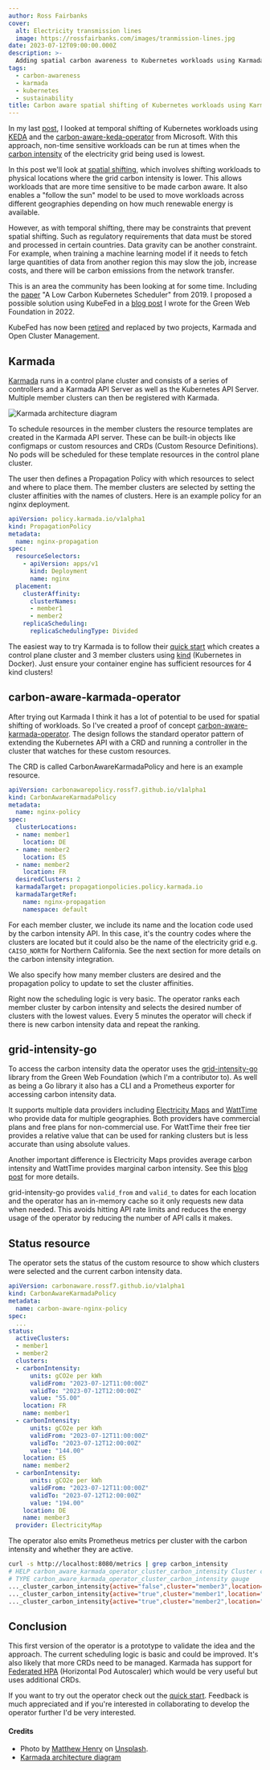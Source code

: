 ```yaml
---
author: Ross Fairbanks
cover:
  alt: Electricity transmission lines
  image: https://rossfairbanks.com/images/tranmission-lines.jpg
date: 2023-07-12T09:00:00.000Z
description: >-
  Adding spatial carbon awareness to Kubernetes workloads using Karmada.
tags:
  - carbon-awareness
  - karmada
  - kubernetes
  - sustainability
title: Carbon aware spatial shifting of Kubernetes workloads using Karmada
---
```


In my last [post](https://rossfairbanks.com/2023/06/05/carbon-aware-temporal-shifting-with-keda/),
I looked at temporal shifting of Kubernetes workloads using [KEDA](https://keda.sh)
and the [carbon-aware-keda-operator](https://github.com/Azure/carbon-aware-keda-operator) from Microsoft. With this approach,
non-time sensitive workloads can be run at times when the [carbon intensity](https://learn.greensoftware.foundation/carbon-awareness/#carbon-intensity)
of the electricity grid being used is lowest.

In this post we'll look at [spatial shifting](https://learn.greensoftware.foundation/carbon-awareness/#spatial-shifting),
which involves shifting workloads to physical locations where the grid carbon intensity is lower. This allows
workloads that are more time sensitive to be made carbon aware. It also enables a "follow the sun" model
to be used to move workloads across different geographies depending on how much renewable energy is available.

However, as with temporal shifting, there may be constraints that prevent spatial shifting. Such as regulatory
requirements that data must be stored and processed in certain countries. Data gravity can be another constraint.
For example, when training a machine learning model if it needs to fetch large quantities of data from another
region this may slow the job, increase costs, and there will be carbon emissions from the network transfer.

This is an area the community has been looking at for some time. Including the [paper](https://ceur-ws.org/Vol-2382/ICT4S2019_paper_28.pdf)
"A Low Carbon Kubernetes Scheduler" from 2019. I proposed a possible solution using KubeFed in a [blog post](https://www.thegreenwebfoundation.org/news/carbon-aware-scheduling-on-nomad-and-kubernetes/) I wrote for the Green Web Foundation in 2022.

KubeFed has now been [retired](https://www.cncf.io/blog/2022/09/26/karmada-and-open-cluster-management-two-new-approaches-to-the-multicluster-fleet-management-challenge/)
and replaced by two projects, Karmada and Open Cluster Management.

## Karmada

[Karmada](https://karmada.io) runs in a control plane cluster and consists of a series of controllers and a Karmada API Server as well
as the Kubernetes API Server. Multiple member clusters can then be registered with Karmada.

![Karmada architecture diagram](/images/karmada-architecture.png)

To schedule resources in the member clusters the resource templates are created in the Karmada API server. These can be built-in objects
like configmaps or custom resources and CRDs (Custom Resource Definitions). No pods will be scheduled for these template resources in the control plane cluster.

The user then defines a Propagation Policy with which resources to select and where to place them. The member clusters are
selected by setting the cluster affinities with the names of clusters. Here is an example policy for an nginx deployment.

```yaml
apiVersion: policy.karmada.io/v1alpha1
kind: PropagationPolicy
metadata:
  name: nginx-propagation
spec:
  resourceSelectors:
    - apiVersion: apps/v1
      kind: Deployment
      name: nginx
  placement:
    clusterAffinity:
      clusterNames:
      - member1
      - member2
    replicaScheduling:
      replicaSchedulingType: Divided
```

The easiest way to try Karmada is to follow their [quick start](https://github.com/karmada-io/karmada#quick-start)
which creates a control plane cluster and 3 member clusters using [kind](https://kind.sigs.k8s.io/) (Kubernetes in Docker).
Just ensure your container engine has sufficient resources for 4 kind clusters!

## carbon-aware-karmada-operator

After trying out Karmada I think it has a lot of potential to be used for spatial shifting of workloads.
So I've created a proof of concept [carbon-aware-karmada-operator](https://github.com/rossf7/carbon-aware-karmada-operator).
The design follows the standard operator pattern of extending the Kubernetes API with a CRD and
running a controller in the cluster that watches for these custom resources.

The CRD is called CarbonAwareKarmadaPolicy and here is an example resource.

```yaml
apiVersion: carbonawarepolicy.rossf7.github.io/v1alpha1
kind: CarbonAwareKarmadaPolicy
metadata:
  name: nginx-policy
spec:
  clusterLocations:
  - name: member1
    location: DE
  - name: member2
    location: ES
  - name: member2
    location: FR
  desiredClusters: 2
  karmadaTarget: propagationpolicies.policy.karmada.io
  karmadaTargetRef:
    name: nginx-propagation
    namespace: default
```

For each member cluster, we include its name and the location code used by the carbon intensity API. In this case, it's
the country codes where the clusters are located but it could also be the name of the electricity grid e.g. `CAISO_NORTH`
for Northern California. See the next section for more details on the carbon intensity integration.

We also specify how many member clusters are desired and the propagation policy to update to set the cluster affinities.

Right now the scheduling logic is very basic. The operator ranks each member cluster by carbon intensity and selects the
desired number of clusters with the lowest values. Every 5 minutes the operator will check if there is new carbon intensity
data and repeat the ranking.

## grid-intensity-go

To access the carbon intensity data the operator uses the [grid-intensity-go](https://github.com/thegreenwebfoundation/grid-intensity-go)
library from the Green Web Foundation (which I'm a contributor to). As well as being a Go library it also has a CLI and a Prometheus exporter for accessing carbon intensity data. 

It supports multiple data providers including [Electricity Maps](https://www.electricitymaps.com/) and [WattTime](https://www.watttime.org/)
who provide data for multiple geographies. Both providers have commercial plans and free plans for non-commercial use. For WattTime their
free tier provides a relative value that can be used for ranking clusters but is less accurate than using absolute values.

Another important difference is Electricity Maps provides average carbon intensity and WattTime provides marginal carbon intensity.
See this [blog post](https://www.electricitymaps.com/blog/marginal-vs-average-real-time-decision-making) for more details.

grid-intensity-go provides `valid_from` and `valid_to` dates for each location and the operator has an in-memory cache so it only requests
new data when needed. This avoids hitting API rate limits and reduces the energy usage of the operator by reducing the number of API calls it makes.

## Status resource

The operator sets the status of the custom resource to show which clusters were selected
and the current carbon intensity data. 

```yaml
apiVersion: carbonaware.rossf7.github.io/v1alpha1
kind: CarbonAwareKarmadaPolicy
metadata:
  name: carbon-aware-nginx-policy
spec:
  ...
status:
  activeClusters:
  - member1
  - member2
  clusters:
  - carbonIntensity:
      units: gCO2e per kWh
      validFrom: "2023-07-12T11:00:00Z"
      validTo: "2023-07-12T12:00:00Z"
      value: "55.00"
    location: FR
    name: member1
  - carbonIntensity:
      units: gCO2e per kWh
      validFrom: "2023-07-12T11:00:00Z"
      validTo: "2023-07-12T12:00:00Z"
      value: "144.00"
    location: ES
    name: member2
  - carbonIntensity:
      units: gCO2e per kWh
      validFrom: "2023-07-12T11:00:00Z"
      validTo: "2023-07-12T12:00:00Z"
      value: "194.00"
    location: DE
    name: member3
  provider: ElectricityMap
```

The operator also emits Prometheus metrics per cluster with the carbon intensity and whether they are active.

```sh
curl -s http://localhost:8080/metrics | grep carbon_intensity
# HELP carbon_aware_karmada_operator_cluster_carbon_intensity Cluster carbon intensity
# TYPE carbon_aware_karmada_operator_cluster_carbon_intensity gauge
..._cluster_carbon_intensity{active="false",cluster="member3",location="DE"} 196
..._cluster_carbon_intensity{active="true",cluster="member1",location="FR"} 51
..._cluster_carbon_intensity{active="true",cluster="member2",location="ES"} 151
```

## Conclusion

This first version of the operator is a prototype to validate the idea and the
approach. The current scheduling logic is basic and could be improved.
It's also likely that more CRDs need to be managed. Karmada has support for
[Federated HPA](https://karmada.io/docs/tutorials/autoscaling-with-federatedhpa)
(Horizontal Pod Autoscaler) which would be very useful but uses additional CRDs.

If you want to try out the operator check out the [quick start](https://github.com/rossf7/carbon-aware-karmada-operator#quick-start).
Feedback is much appreciated and if you're interested in collaborating to develop the
operator further I'd be very interested.

#### Credits

- Photo by [Matthew Henry](https://unsplash.com/@matthewhenry) on [Unsplash](https://unsplash.com/photos/yETqkLnhsUI).
- [Karmada architecture diagram](https://github.com/karmada-io/karmada/blob/ccd8c3f863401ecf00bc8589e476bd5169d43d5f/docs/images/architecture.png)
